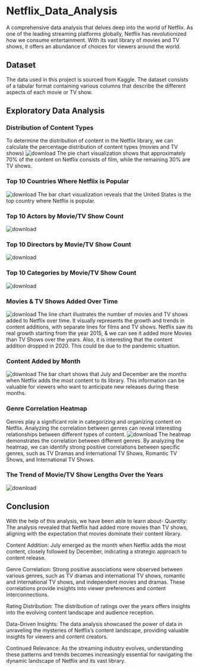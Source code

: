 # Netflix_Data_Analysis

A comprehensive data analysis that delves deep into the world of Netflix. As one of the leading streaming platforms globally, Netflix has revolutionized how we consume entertainment. With its vast library of movies and TV shows, it offers an abundance of choices for viewers around the world.

## Dataset
The data used in this project is sourced from Kaggle. The dataset consists of a tabular format containing various columns that describe the different aspects of each movie or TV show.

## Exploratory Data Analysis
### Distribution of Content Types
To determine the distribution of content in the Netflix library, we can calculate the percentage distribution of content types (movies and TV shows)
![download](https://github.com/Srijita2002/Netflix_Data_Analysis/assets/111299389/472b49bc-469b-4049-ac81-58f95e66ea56)
The pie chart visualization shows that approximately 70% of the content on Netflix consists of film, while the remaining 30% are TV shows. 

### Top 10 Countries Where Netflix is Popular
![download](https://github.com/Srijita2002/Netflix_Data_Analysis/assets/111299389/591275e6-1911-4ef6-b4d4-896803a792d3)
The bar chart visualization reveals that the United States is the top country where Netflix is popular.

### Top 10 Actors by Movie/TV Show Count
![download](https://github.com/Srijita2002/Netflix_Data_Analysis/assets/111299389/778e57c7-f0f6-41e4-a996-3d6089acf9af)

### Top 10 Directors by Movie/TV Show Count
![download](https://github.com/Srijita2002/Netflix_Data_Analysis/assets/111299389/0ab004d7-8f37-45b1-895e-7a35ce65fc53)

### Top 10 Categories by Movie/TV Show Count
![download](https://github.com/Srijita2002/Netflix_Data_Analysis/assets/111299389/ac6aa43e-f17a-4c1c-a240-9ebcc4443843)

### Movies & TV Shows Added Over Time
![download](https://github.com/Srijita2002/Netflix_Data_Analysis/assets/111299389/e3d2b3c1-422d-43df-acf9-aa588728c407)
The line chart illustrates the number of movies and TV shows added to Netflix over time. It visually represents the growth and trends in content additions, with separate lines for films and TV shows. Netflix saw its real growth starting from the year 2015, & we can see it added more Movies than TV Shows over the years. Also, it is interesting that the content addition dropped in 2020. This could be due to the pandemic situation.

### Content Added by Month
![download](https://github.com/Srijita2002/Netflix_Data_Analysis/assets/111299389/0dc5bb8a-e1ef-40fa-a00c-4f39d5f2c5bc)
The bar chart shows that July and December are the months when Netflix adds the most content to its library. This information can be valuable for viewers who want to anticipate new releases during these months.

### Genre Correlation Heatmap
Genres play a significant role in categorizing and organizing content on Netflix. Analyzing the correlation between genres can reveal interesting relationships between different types of content.
![download](https://github.com/Srijita2002/Netflix_Data_Analysis/assets/111299389/33eefe5b-ee3e-4fbb-961e-eafa5c32099a)
The heatmap demonstrates the correlation between different genres. By analyzing the heatmap, we can identify strong positive correlations between specific genres, such as TV Dramas and International TV Shows, Romantic TV Shows, and International TV Shows.

### The Trend of Movie/TV Show Lengths Over the Years
![download](https://github.com/Srijita2002/Netflix_Data_Analysis/assets/111299389/b165e007-9158-408a-97d5-559ca02d3c02)


## Conclusion
With the help of this analysis, we have been able to learn about-
Quantity: The analysis revealed that Netflix had added more movies than TV shows, aligning with the expectation that movies dominate their content library.

Content Addition: July emerged as the month when Netflix adds the most content, closely followed by December, indicating a strategic approach to content release.

Genre Correlation: Strong positive associations were observed between various genres, such as TV dramas and international TV shows, romantic and international TV shows, and independent movies and dramas. These correlations provide insights into viewer preferences and content interconnections.

Rating Distribution: The distribution of ratings over the years offers insights into the evolving content landscape and audience reception.

Data-Driven Insights: The data analysis showcased the power of data in unraveling the mysteries of Netflix’s content landscape, providing valuable insights for viewers and content creators.

Continued Relevance: As the streaming industry evolves, understanding these patterns and trends becomes increasingly essential for navigating the dynamic landscape of Netflix and its vast library.
